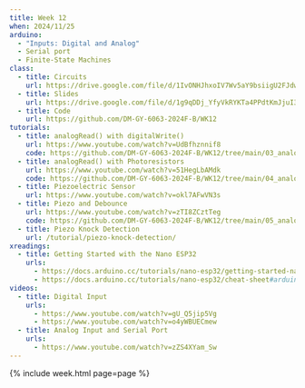 ```yaml
---
title: Week 12
when: 2024/11/25
arduino:
  - "Inputs: Digital and Analog"
  - Serial port
  - Finite-State Machines
class:
  - title: Circuits
    url: https://drive.google.com/file/d/1IvONHJhxoIV7Wv5aY9bsiigU2FJdwm3p/
  - title: Slides
    url: https://drive.google.com/file/d/1g9qDDj_YfyVkRYKTa4PPdtKmJjuI3hVW/
  - title: Code
    url: https://github.com/DM-GY-6063-2024F-B/WK12
tutorials:
  - title: analogRead() with digitalWrite()
    url: https://www.youtube.com/watch?v=UdBfhznnif8
    code: https://github.com/DM-GY-6063-2024F-B/WK12/tree/main/03_analogRead_digitalWrite
  - title: analogRead() with Photoresistors
    url: https://www.youtube.com/watch?v=51HegLbAMdk
    code: https://github.com/DM-GY-6063-2024F-B/WK12/tree/main/04_analogRead_LDR
  - title: Piezoelectric Sensor
    url: https://www.youtube.com/watch?v=okl7AFwVN3s
  - title: Piezo and Debounce
    url: https://www.youtube.com/watch?v=zTI8ZCztTeg
    code: https://github.com/DM-GY-6063-2024F-B/WK12/tree/main/05_analogRead_piezo
  - title: Piezo Knock Detection
    url: /tutorial/piezo-knock-detection/
xreadings:
  - title: Getting Started with the Nano ESP32
    urls:
      - https://docs.arduino.cc/tutorials/nano-esp32/getting-started-nano-esp32
      - https://docs.arduino.cc/tutorials/nano-esp32/cheat-sheet#arduino-esp32-core
videos:
  - title: Digital Input
    urls:
      - https://www.youtube.com/watch?v=gU_Q5jip5Vg
      - https://www.youtube.com/watch?v=o4yWBUECmew
  - title: Analog Input and Serial Port
    urls:
      - https://www.youtube.com/watch?v=zZS4XYam_Sw
---
```

{% include week.html page=page %}
